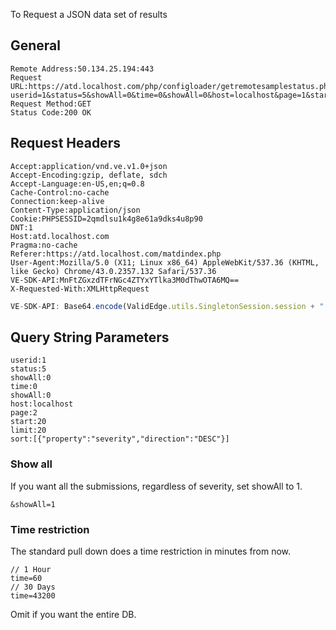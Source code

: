 To Request a JSON data set of results 

## General
```
Remote Address:50.134.25.194:443
Request URL:https://atd.localhost.com/php/configloader/getremotesamplestatus.php?userid=1&status=5&showAll=0&time=0&showAll=0&host=localhost&page=1&start=0&limit=20&sort=%5B%7B%22property%22%3A%22severity%22%2C%22direction%22%3A%22DESC%22%7D%5D
Request Method:GET
Status Code:200 OK
```

## Request Headers
```
Accept:application/vnd.ve.v1.0+json
Accept-Encoding:gzip, deflate, sdch
Accept-Language:en-US,en;q=0.8
Cache-Control:no-cache
Connection:keep-alive
Content-Type:application/json
Cookie:PHPSESSID=2qmdlsu1k4g8e61a9dks4u8p90
DNT:1
Host:atd.localhost.com
Pragma:no-cache
Referer:https://atd.localhost.com/matdindex.php
User-Agent:Mozilla/5.0 (X11; Linux x86_64) AppleWebKit/537.36 (KHTML, like Gecko) Chrome/43.0.2357.132 Safari/537.36
VE-SDK-API:MnFtZGxzdTFrNGc4ZTYxYTlka3M0dThwOTA6MQ==
X-Requested-With:XMLHttpRequest
```
```js
VE-SDK-API: Base64.encode(ValidEdge.utils.SingletonSession.session + ":" + ValidEdge.utils.SingletonSession.userId)
```
## Query String Parameters
```
userid:1
status:5
showAll:0
time:0
showAll:0
host:localhost
page:2
start:20
limit:20
sort:[{"property":"severity","direction":"DESC"}]
```

### Show all

If you want all the submissions, regardless of severity, set showAll to 1.

```
&showAll=1
```

### Time restriction

The standard pull down does a time restriction in minutes from now.
```
// 1 Hour
time=60
// 30 Days
time=43200
```
Omit if you want the entire DB.
